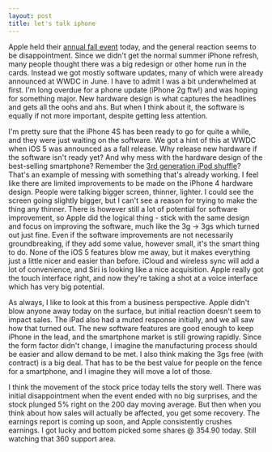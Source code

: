 ```yaml
---
layout: post
title: let's talk iphone
---
```


Apple held their [annual fall event][1] today, and the general reaction seems to be disappointment. Since we didn't get the normal summer iPhone refresh, many people thought there was a big redesign or other home run in the cards. Instead we got mostly software updates, many of which were already announced at WWDC in June. I have to admit I was a bit underwhelmed at first. I'm long overdue for a phone update (iPhone 2g ftw!) and was hoping for something major. New hardware design is what captures the headlines and gets all the oohs and ahs. But when I think about it, the software is equally if not more important, despite getting less attention.

I'm pretty sure that the iPhone 4S has been ready to go for quite a while, and they were just waiting on the software. We got a hint of this at WWDC when iOS 5 was announced as a fall release. Why release new hardware if the software isn't ready yet? And why mess with the hardware design of the best-selling smartphone? Remember the [3rd generation iPod shuffle][2]? That's an example of messing with something that's already working. I feel like there are limited improvements to be made on the iPhone 4 hardware design. People were talking bigger screen, thinner, lighter. I could see the screen going slightly bigger, but I can't see a reason for trying to make the thing any thinner. There is however still a lot of potential for software improvement, so Apple did the logical thing - stick with the same design and focus on improving the software, much like the 3g &rarr; 3gs which turned out just fine. Even if the software improvements are not necessarily groundbreaking, if they add some value, however small, it's the smart thing to do. None of the iOS 5 features blow me away, but it makes everything just a little nicer and easier than before. iCloud and wireless sync will add a lot of convenience, and Siri is looking like a nice acquisition. Apple really got the touch interface right, and now they're taking a shot at a voice interface which has very big potential.

As always, I like to look at this from a business perspective. Apple didn't blow anyone away today on the surface, but initial reaction doesn't seem to impact sales. The iPad also had a muted response initially, and we all saw how that turned out. The new software features are good enough to keep iPhone in the lead, and the smartphone market is still growing rapidly. Since the form factor didn't change, I imagine the manufacturing process should be easier and allow demand to be met. I also think making the 3gs free (with contract) is a big deal. That has to be the best value for people on the fence for a smartphone, and I imagine they will move a lot of those.

I think the movement of the stock price today tells the story well. There was initial disappointment when the event ended with no big surprises, and the stock plunged 5% right on the 200 day moving average. But then when you think about how sales will actually be affected, you get some recovery. The earnings report is coming up soon, and Apple consistently crushes earnings. I got lucky and bottom picked some shares @ 354.90 today. Still watching that 360 support area.

[1]: http://events.apple.com.edgesuite.net/11piuhbvdlbkvoih10/event/index.html
[2]: http://en.wikipedia.org/wiki/IPod_Shuffle#Third_generation
